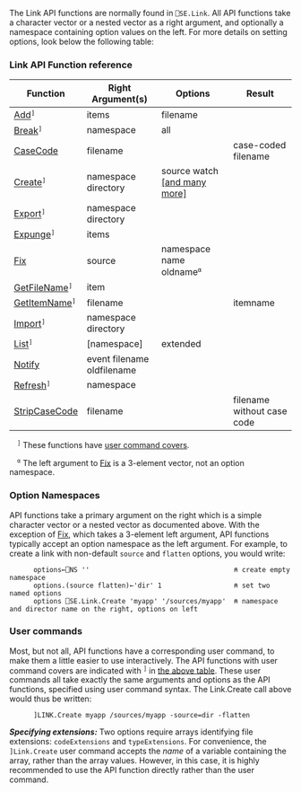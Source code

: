 The Link API functions are normally found in ```⎕SE.Link```. All API functions take a character
vector or a nested vector as a right argument, and optionally a namespace containing option values on
the left. For more details on setting options, look below the following table:

### Link API Function reference

Function                        | Right Argument(s) | Options                  | Result 
--------------------------------|---------------------|--------------------------|-------
 [Add](Link.Add.md)<sup>`]`</sup>  | items               | filename | 
 [Break](Link.Break.md)<sup>`]`</sup>| namespace           | all | 
 [CaseCode](Link.CaseCode.md) | filename            |                                           | case-coded filename 
 [Create](Link.Create.md)<sup>`]`</sup>| namespace directory | source watch [[and many more]](Link.Create.md) | 
 [Export](Link.Export.md)<sup>`]`</sup>| namespace directory | | 
 [Expunge](Link.Expunge.md)<sup>`]`</sup>| items               | | 
 [Fix](Link.Fix.md)           | source              | namespace name oldname<sup>`⍺`</sup>                     | 
 [GetFileName](Link.GetFileName.md)<sup>`]`</sup>| item |        |                                           | filename 
 [GetItemName](Link.GetItemName.md)<sup>`]`</sup>| filename      |                                           | itemname 
 [Import](Link.Import.md)<sup>`]`</sup>| namespace directory | | 
 [List](Link.List.md)<sup>`]`</sup>|    [namespace]      | extended | 
 [Notify](Link.Notify.md)     | event filename oldfilename | | 
 [Refresh](Link.Refresh.md)<sup>`]`</sup>| namespace           | | 
 [StripCaseCode](Link.CaseCode.md) | filename            |                                           | filename without case code

 <sup>`]`</sup> These functions have [user command covers](#user-commands).

 <sup>`⍺`</sup> The left argument to [Fix](Link.Fix.md) is a 3-element vector, not an option namespace.


### Option Namespaces

API functions take a primary argument on the right which is a simple
character vector or a nested vector as documented above. With the exception of [Fix](Link.Fix.md),
which takes a 3-element left argument, API functions typically accept an option namespace as
the left argument. For example, to create a link with non-default `source` and `flatten` options,
you would write:

```apl
      options←⎕NS ''                                    ⍝ create empty namespace
      options.(source flatten)←'dir' 1                  ⍝ set two named options
      options ⎕SE.Link.Create 'myapp' '/sources/myapp'  ⍝ namespace and director name on the right, options on left
```

### User commands

Most, but not all, API functions have a corresponding user command, to make them a little easier to use interactively. The API functions with user command covers are indicated with <sup>`]`</sup> in [the above table](#link-api-function-reference). These user commands all take exactly the same arguments and options as the API functions, specified using user command syntax. The Link.Create call above would thus be written:
```apl
      ]LINK.Create myapp /sources/myapp -source=dir -flatten
```
***Specifying extensions:*** Two options require arrays identifying file extensions: `codeExtensions` and `typeExtensions`. For convenience, the `]Link.Create` user command accepts the *name* of a variable containing the array, rather than the array values. However, in this case, it is highly recommended to use the API function directly rather than the user command.
